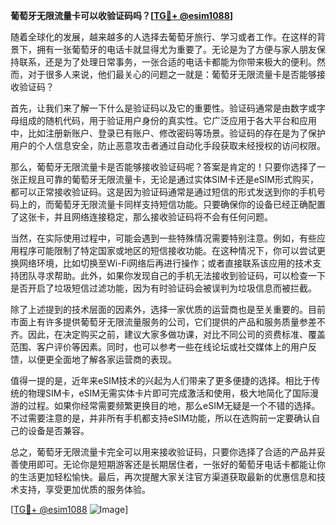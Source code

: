 **葡萄牙无限流量卡可以收验证码吗？[[TG💪+ @esim1088](https://t.me/s/esim1088)]**

随着全球化的发展，越来越多的人选择去葡萄牙旅行、学习或者工作。在这样的背景下，拥有一张葡萄牙的电话卡就显得尤为重要了。无论是为了方便与家人朋友保持联系，还是为了处理日常事务，一张合适的电话卡都能为你带来极大的便利。然而，对于很多人来说，他们最关心的问题之一就是：葡萄牙无限流量卡是否能够接收验证码？

首先，让我们来了解一下什么是验证码以及它的重要性。验证码通常是由数字或字母组成的随机代码，用于验证用户身份的真实性。它广泛应用于各大平台和应用中，比如注册新账户、登录已有账户、修改密码等场景。验证码的存在是为了保护用户的个人信息安全，防止恶意攻击者通过自动化手段获取未经授权的访问权限。

那么，葡萄牙无限流量卡是否能够接收验证码呢？答案是肯定的！只要你选择了一张正规且可靠的葡萄牙无限流量卡，无论是通过实体SIM卡还是eSIM形式购买，都可以正常接收验证码。这是因为验证码通常是通过短信的形式发送到你的手机号码上的，而葡萄牙无限流量卡同样支持短信功能。只要确保你的设备已经正确配置了这张卡，并且网络连接稳定，那么接收验证码将不会有任何问题。

当然，在实际使用过程中，可能会遇到一些特殊情况需要特别注意。例如，有些应用程序可能限制了特定国家或地区的短信接收功能。在这种情况下，你可以尝试更换网络环境，比如切换至Wi-Fi网络后再进行操作；或者直接联系该应用的技术支持团队寻求帮助。此外，如果你发现自己的手机无法接收到验证码，可以检查一下是否开启了垃圾短信过滤功能，因为有时验证码会被误判为垃圾信息而被拦截。

除了上述提到的技术层面的因素外，选择一家优质的运营商也是至关重要的。目前市面上有许多提供葡萄牙无限流量服务的公司，它们提供的产品和服务质量参差不齐。因此，在决定购买之前，建议大家多做功课，对比不同公司的资费标准、覆盖范围、客户评价等因素。同时，也可以参考一些在线论坛或社交媒体上的用户反馈，以便更全面地了解各家运营商的表现。

值得一提的是，近年来eSIM技术的兴起为人们带来了更多便捷的选择。相比于传统的物理SIM卡，eSIM无需实体卡片即可完成激活和使用，极大地简化了国际漫游的过程。如果你经常需要频繁更换目的地，那么eSIM无疑是一个不错的选择。不过需要注意的是，并非所有手机都支持eSIM功能，所以在选购前一定要确认自己的设备是否兼容。

总之，葡萄牙无限流量卡完全可以用来接收验证码，只要你选择了合适的产品并妥善使用即可。无论你是短期游客还是长期居住者，一张好的葡萄牙电话卡都能让你的生活更加轻松愉快。最后，再次提醒大家关注官方渠道获取最新的优惠信息和技术支持，享受更加优质的服务体验。

[[TG💪+ @esim1088](https://t.me/s/esim1088) ![Image](https://i.postimg.cc/4NQfJmqS/Snipaste-2025-05-13-00-14-12.png)]